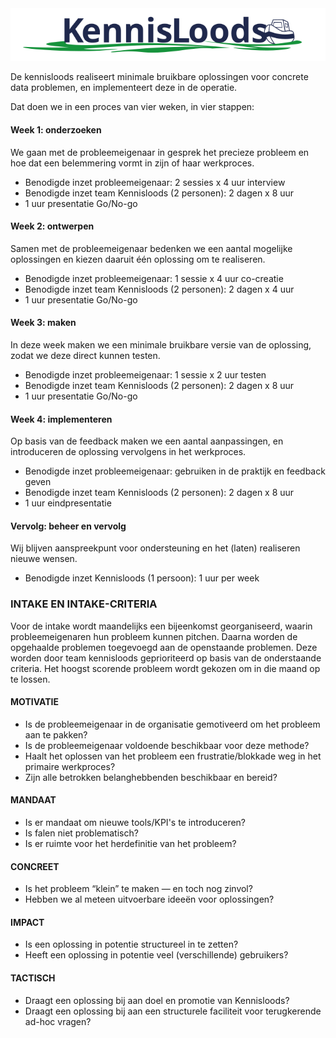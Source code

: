 <img src="./Logo KennisLoods.svg">

De kennisloods realiseert minimale bruikbare oplossingen voor concrete data problemen, en implementeert deze in de operatie.

Dat doen we in een proces van vier weken, in vier stappen:

#### Week 1: onderzoeken
We gaan met de probleemeigenaar in gesprek het precieze probleem en hoe dat een belemmering vormt in zijn of haar werkproces.

* Benodigde inzet probleemeigenaar: 2 sessies x 4 uur interview
* Benodigde inzet team Kennisloods (2 personen): 2 dagen x 8 uur
* 1 uur presentatie Go/No-go

#### Week 2: ontwerpen
Samen met de probleemeigenaar bedenken we een aantal mogelijke oplossingen en kiezen daaruit één oplossing om te realiseren.

* Benodigde inzet probleemeigenaar: 1 sessie x 4 uur co-creatie
* Benodigde inzet team Kennisloods (2 personen): 2 dagen x 4 uur
* 1 uur presentatie Go/No-go

#### Week 3: maken
In deze week maken we een minimale bruikbare versie van de oplossing, zodat we deze direct kunnen testen.

* Benodigde inzet probleemeigenaar: 1 sessie x 2 uur testen
* Benodigde inzet team Kennisloods (2 personen): 2 dagen x 8 uur
* 1 uur presentatie Go/No-go

#### Week 4: implementeren
Op basis van de feedback maken we een aantal aanpassingen, en introduceren de oplossing vervolgens in het werkproces.

* Benodigde inzet probleemeigenaar: gebruiken in de praktijk en feedback geven
* Benodigde inzet team Kennisloods (2 personen): 2 dagen x 8 uur
* 1 uur eindpresentatie

#### Vervolg: beheer en vervolg
Wij blijven aanspreekpunt voor ondersteuning en het (laten) realiseren nieuwe wensen.

* Benodigde inzet Kennisloods (1 persoon): 1 uur per week

### INTAKE EN INTAKE-CRITERIA
Voor de intake wordt maandelijks een bijeenkomst georganiseerd, waarin probleemeigenaren hun probleem kunnen pitchen. Daarna worden de opgehaalde problemen toegevoegd aan de openstaande problemen. Deze worden door team kennisloods geprioriteerd op basis van de onderstaande criteria. Het hoogst scorende probleem wordt gekozen om in die maand  op te lossen.

#### MOTIVATIE
- Is de probleemeigenaar in de organisatie gemotiveerd om het probleem aan te pakken?
- Is de probleemeigenaar voldoende beschikbaar voor deze methode?
- Haalt het oplossen van het probleem een frustratie/blokkade weg in het primaire werkproces?
- Zijn alle betrokken belanghebbenden beschikbaar en bereid?

#### MANDAAT
- Is er mandaat om nieuwe tools/KPI's te introduceren?
- Is falen niet problematisch?
- Is er ruimte voor het herdefinitie van het probleem?

#### CONCREET
- Is het probleem “klein” te maken — en toch nog zinvol?
- Hebben we al meteen uitvoerbare ideeën voor oplossingen?

#### IMPACT
- Is een oplossing in potentie structureel in te zetten?
- Heeft een oplossing in potentie veel (verschillende) gebruikers?

#### TACTISCH
- Draagt een oplossing bij aan doel en promotie van Kennisloods?
- Draagt een oplossing bij aan een structurele faciliteit voor terugkerende ad-hoc vragen?
